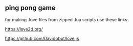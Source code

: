 ping pong game
--
for making .love files from zipped .lua scripts use these links: 

https://love2d.org/  

https://github.com/Davidobot/love.js
